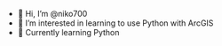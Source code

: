- 👋 Hi, I’m @niko700
- 👀 I’m interested in learning to use Python with ArcGIS
- 🌱 Currently learning Python

<!---
niko700/niko700 is a ✨ special ✨ repository because its `README.md` (this file) appears on your GitHub profile.
You can click the Preview link to take a look at your changes.
--->
